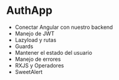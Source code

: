 # AuthApp

* Conectar Angular con nuestro backend
* Manejo de JWT
* Lazyload y rutas
* Guards
* Mantener el estado del usuario
* Manejo de errores
* RXJS y Operadores
* SweetAlert